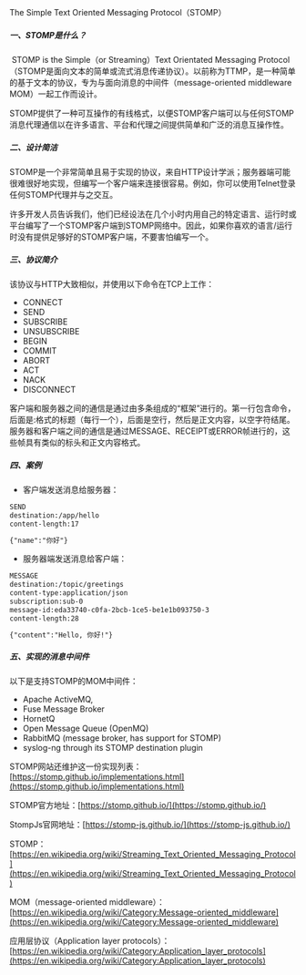 The Simple Text Oriented Messaging Protocol（STOMP）

##### 一、STOMP是什么？

​		STOMP is the Simple（or Streaming）Text Orientated Messaging Protocol（STOMP是面向文本的简单或流式消息传递协议）。以前称为TTMP，是一种简单的基于文本的协议，专为与面向消息的中间件（message-oriented middleware MOM）一起工作而设计。

​		STOMP提供了一种可互操作的有线格式，以便STOMP客户端可以与任何STOMP消息代理通信以在许多语言、平台和代理之间提供简单和广泛的消息互操作性。

##### 二、设计简洁

​		STOMP是一个非常简单且易于实现的协议，来自HTTP设计学派；服务器端可能很难很好地实现，但编写一个客户端来连接很容易。例如，你可以使用Telnet登录任何STOMP代理并与之交互。

​		许多开发人员告诉我们，他们已经设法在几个小时内用自己的特定语言、运行时或平台编写了一个STOMP客户端到STOMP网络中。因此，如果你喜欢的语言/运行时没有提供足够好的STOMP客户端，不要害怕编写一个。

##### 三、协议简介

该协议与HTTP大致相似，并使用以下命令在TCP上工作：

- CONNECT
- SEND
- SUBSCRIBE
- UNSUBSCRIBE
- BEGIN
- COMMIT
- ABORT
- ACT
- NACK
- DISCONNECT

客户端和服务器之间的通信是通过由多条组成的“框架”进行的。第一行包含命令，后面是<key>:<value>格式的标题（每行一个），后面是空行，然后是正文内容，以空字符结尾。服务器和客户端之间的通信是通过MESSAGE、RECEIPT或ERROR帧进行的，这些帧具有类似的标头和正文内容格式。

##### 四、案例

- 客户端发送消息给服务器：

```tex
SEND
destination:/app/hello
content-length:17

{"name":"你好"} 
```

- 服务器端发送消息给客户端：

```tex
MESSAGE
destination:/topic/greetings
content-type:application/json
subscription:sub-0
message-id:eda33740-c0fa-2bcb-1ce5-be1e1b093750-3
content-length:28

{"content":"Hello, 你好!"} 
```

##### 五、实现的消息中间件

以下是支持STOMP的MOM中间件：

- Apache ActiveMQ,
- Fuse Message Broker
- HornetQ
- Open Message Queue (OpenMQ)
- RabbitMQ (message broker, has support for STOMP)
- syslog-ng through its STOMP destination plugin

STOMP网站还维护这一份实现列表：[https://stomp.github.io/implementations.html](https://stomp.github.io/implementations.html)

STOMP官方地址：[https://stomp.github.io/](https://stomp.github.io/)

StompJs官网地址：[https://stomp-js.github.io/](https://stomp-js.github.io/)

STOMP：[https://en.wikipedia.org/wiki/Streaming_Text_Oriented_Messaging_Protocol](https://en.wikipedia.org/wiki/Streaming_Text_Oriented_Messaging_Protocol)

MOM（message-oriented middleware）：[https://en.wikipedia.org/wiki/Category:Message-oriented_middleware](https://en.wikipedia.org/wiki/Category:Message-oriented_middleware)

应用层协议（Application layer protocols）：[https://en.wikipedia.org/wiki/Category:Application_layer_protocols](https://en.wikipedia.org/wiki/Category:Application_layer_protocols)